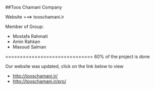 ﻿##Toos Chamani Company

Website  ===> tooschamani.ir

Member of Group:
  - Mostafa Rahmati
  - Amin Rahkan
  - Masoud Salman

==============================
60% of the project is done

Our website was updated, click on the link below to view

  - http://tooschamani.ir/
  - http://tooschamani.ir/pro/

